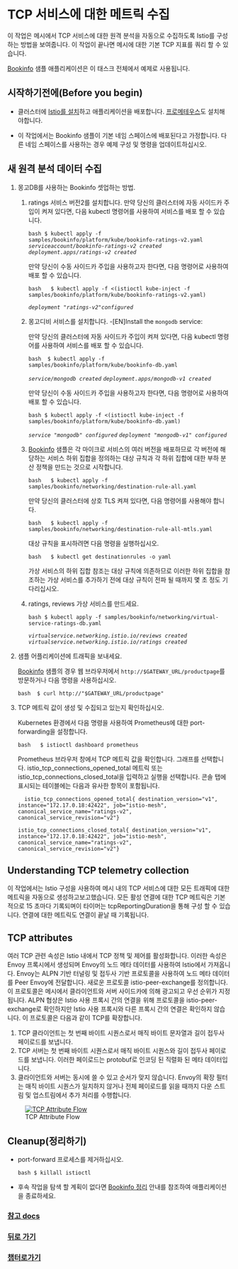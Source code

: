 # TCP 서비스에 대한 메트릭 수집


 이 작업은 메시에서 TCP 서비스에 대한 원격 분석을 자동으로 수집하도록 Istio를 구성하는 방법을 보여줍니다. 이 작업이 끝나면 메시에 대한 기본 TCP 지표를 쿼리 할 수 있습니다.



[Bookinfo](https://istio.io/v1.7/docs/examples/bookinfo/) 샘플 애플리케이션은 이 태스크 전체에서 예제로 사용됩니다.


## 시작하기전에(Before you begin)

 * 클러스터에 [Istio를 설치](https://istio.io/v1.7/docs/setup)하고 애플리케이션을 배포합니다. [프로메테우스](https://istio.io/v1.7/docs/ops/integrations/prometheus/)도 설치해야합니다.


 * 이 작업에서는 Bookinfo 샘플이 기본 네임 스페이스에 배포된다고 가정합니다. 다른 네임 스페이스를 사용하는 경우 예제 구성 및 명령을 업데이트하십시오.


## 새 원격 분석 데이터 수집

1. 몽고DB를 사용하는 Bookinfo 셋업하는 방법.
   1. ratings 서비스 버전2를 설치합니다.
      만약 당신의 클러스터에 자동 사이드카 주입이 켜져 있다면, 다음 kubectl 명령어를 사용하여 서비스를 배포 할 수 있습니다.   
        
      `bash
      $ kubectl apply -f samples/bookinfo/platform/kube/bookinfo-ratings-v2.yaml`
      *`serviceaccount/bookinfo-ratings-v2 created`*
      *`deployment.apps/ratings-v2 created`*  
  
      만약 당신이 수동 사이드카 주입을 사용하고자 한다면, 다음 명령어로 사용하여 배포 할 수 있습니다.
      
      `bash  
      $ kubectl apply -f <(istioctl kube-inject -f samples/bookinfo/platform/kube/bookinfo-ratings-v2.yaml)`

      *`deployment "ratings-v2"configured`*                                              

   2. 몽고디비 서비스를 설치합니다. -[EN]Install the `mongodb` service: 
   
      만약 당신의 클러스터에 자동 사이드카 주입이 켜져 있다면, 다음 kubectl 명령어를 사용하여 서비스를 배포 할 수 있습니다. 
      
      `bash 
      $ kubectl apply -f samples/bookinfo/platform/kube/bookinfo-db.yaml`
      
      *`service/mongodb created`*
      *`deployment.apps/mongodb-v1 created`*

      만약 당신이 수동 사이드카 주입을 사용하고자 한다면, 다음 명령어로 사용하여 배포 할 수 있습니다.
      
      `bash
      $ kubectl apply -f <(istioctl kube-inject -f samples/bookinfo/platform/kube/bookinfo-db.yaml)`
      
      *`service "mongodb" configured`*
      *`deployment "mongodb-v1" configured`*
   
   3. [Bookinfo](https://istio.io/v1.7/docs/examples/bookinfo/) 샘플은 각 마이크로 서비스의 여러 버전을 배포하므로 각 버전에 해당하는 서비스 하위 집합을 정의하는 대상 규칙과 각 하위 집합에 대한 부하 분산 정책을 만드는 것으로 시작합니다. 
      
      `bash  
      $ kubectl apply -f samples/bookinfo/networking/destination-rule-all.yaml`

      만약 당신의 클러스터에 상호 TLS 켜져 있다면, 다음 명령어를 사용해야 합니다. 
      
      `bash  
      $ kubectl apply -f samples/bookinfo/networking/destination-rule-all-mtls.yaml`

      대상 규칙을 표시하려면 다음 명령을 실행하십시오.

      `bash  
      $ kubectl get destinationrules -o yaml`

      가상 서비스의 하위 집합 참조는 대상 규칙에 의존하므로 이러한 하위 집합을 참조하는 가상 서비스를 추가하기 전에 대상 규칙이 전파 될 때까지 몇 초 정도 기다리십시오.

   4. ratings, reviews 가상 서비스를 만드세요. 

      `bash $ kubectl apply -f samples/bookinfo/networking/virtual-service-ratings-db.yaml`

      *`virtualservice.networking.istio.io/reviews created`*
      *`virtualservice.networking.istio.io/ratings created`*

2. 샘플 어플리케이션에 트래픽을 보내세요.  

   [Bookinfo](https://istio.io/v1.7/docs/examples/bookinfo/) 샘플의 경우 웹 브라우저에서 `http://$GATEWAY_URL/productpage`를 방문하거나 다음 명령을 사용하십시오.

   `bash 
   $ curl http://"$GATEWAY_URL/productpage"`

3. TCP 메트릭 값이 생성 및 수집되고 있는지 확인하십시오. 
   
   Kubernetes 환경에서 다음 명령을 사용하여 Prometheus에 대한 port-forwarding을 설정합니다. 

   `bash  
   $ istioctl dashboard prometheus`

   Prometheus 브라우저 창에서 TCP 메트릭 값을 확인합니다. 그래프를 선택합니다. istio_tcp_connections_opened_total 메트릭 또는 istio_tcp_connections_closed_total을 입력하고 실행을 선택합니다. 콘솔 탭에 표시되는 테이블에는 다음과 유사한 항목이 포함됩니다. 

   `  
   istio_tcp_connections_opened_total{
   destination_version="v1",
   instance="172.17.0.18:42422",
   job="istio-mesh",
   canonical_service_name="ratings-v2",
   canonical_service_revision="v2"}
   `

   `
   istio_tcp_connections_closed_total{
   destination_version="v1",
   instance="172.17.0.18:42422",
   job="istio-mesh",
   canonical_service_name="ratings-v2",
   canonical_service_revision="v2"}
   `

## Understanding TCP telemetry collection

이 작업에서는 Istio 구성을 사용하여 메시 내의 TCP 서비스에 대한 모든 트래픽에 대한 메트릭을 자동으로 생성하고보고했습니다. 모든 활성 연결에 대한 TCP 메트릭은 기본적으로 15 초마다 기록되며이 타이머는 tcpReportingDuration을 통해 구성 할 수 있습니다. 연결에 대한 메트릭도 연결이 끝날 때 기록됩니다.


## TCP attributes

여러 TCP 관련 속성은 Istio 내에서 TCP 정책 및 제어를 활성화합니다. 이러한 속성은 Envoy 프록시에서 생성되며 Envoy의 노드 메타 데이터를 사용하여 Istio에서 가져옵니다. Envoy는 ALPN 기반 터널링 및 접두사 기반 프로토콜을 사용하여 노드 메타 데이터를 Peer Envoy에 전달합니다. 새로운 프로토콜 istio-peer-exchange를 정의합니다.이 프로토콜은 메시에서 클라이언트와 서버 사이드카에 의해 광고되고 우선 순위가 지정됩니다. ALPN 협상은 Istio 사용 프록시 간의 연결을 위해 프로토콜을 istio-peer-exchange로 확인하지만 Istio 사용 프록시와 다른 프록시 간의 연결은 확인하지 않습니다. 이 프로토콜은 다음과 같이 TCP를 확장합니다.

1. TCP 클라이언트는 첫 번째 바이트 시퀀스로서 매직 바이트 문자열과 길이 접두사 페이로드를 보냅니다.
2. TCP 서버는 첫 번째 바이트 시퀀스로서 매직 바이트 시퀀스와 길이 접두사 페이로드를 보냅니다. 이러한 페이로드는 protobuf로 인코딩 된 직렬화 된 메타 데이터입니다.
3. 클라이언트와 서버는 동시에 쓸 수 있고 순서가 맞지 않습니다. Envoy의 확장 필터는 매직 바이트 시퀀스가 일치하지 않거나 전체 페이로드를 읽을 때까지 다운 스트림 및 업스트림에서 추가 처리를 수행합니다.

<figure style="width:100%">
<a href="https://istio.io/">
   <img src="https://istio.io/v1.7/docs/tasks/observability/metrics/tcp-metrics/alpn-based-tunneling-protocol.svg"
         alt="TCP Attribute Flow" title="TCP Attribute Flow"/>
   
</a>
<figcaption>TCP Attribute Flow</figcaption>
</figure>


## Cleanup(정리하기)

 * port-forward 프로세스를 제거하십시오.

   `bash $ killall istioctl`

 * 후속 작업을 탐색 할 계획이 없다면 [Bookinfo 정리](https://istio.io/v1.7/docs/examples/bookinfo/#cleanup) 안내를 참조하여 애플리케이션을 종료하세요.
 



### [참고 docs](https://istio.io/v1.7/docs/tasks/observability/metrics/tcp-metrics/)


### [뒤로 가기](./README.md)
### [챕터로가기](../README.md)